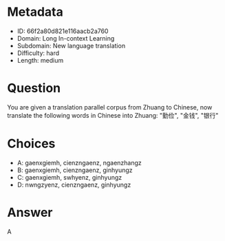 # Metadata

- ID: 66f2a80d821e116aacb2a760
- Domain: Long In-context Learning
- Subdomain: New language translation
- Difficulty: hard
- Length: medium

# Question

You are given a translation parallel corpus from Zhuang to Chinese, now translate the following words in Chinese into Zhuang: "勤俭", "金钱", "银行"

# Choices

- A: gaenxgiemh, cienzngaenz, ngaenzhangz
- B: gaenxgiemh, cienzngaenz, ginhyungz
- C: gaenxgiemh, swhyenz, ginhyungz
- D: nwngzyenz, cienzngaenz, ginhyungz

# Answer

A
